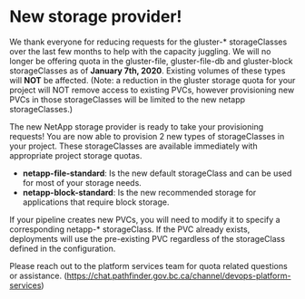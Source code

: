 # New storage provider!

We thank everyone for reducing requests for the gluster-* storageClasses over the last few months to help with the capacity juggling.  We will no longer be offering quota in the gluster-file, gluster-file-db and gluster-block storageClasses as of **January 7th, 2020**.  Existing volumes of these types will **NOT** be affected.  (Note: a reduction in the gluster storage quota for your project will NOT remove access to existing PVCs, however provisioning new PVCs in those storageClasses will be limited to the new netapp storageClasses.)

The new NetApp storage provider is ready to take your provisioning requests!  You are now able to provision 2 new types of storageClasses in your project.  These storageClasses are available immediately with appropriate project storage quotas.

- **netapp-file-standard**: Is the new default storageClass and can be used for most of your storage needs.
- **netapp-block-standard**: Is the new recommended storage for applications that require block storage.

If your pipeline creates new PVCs, you will need to modify it to specify a corresponding netapp-* storageClass.  If the PVC already exists, deployments will use the pre-existing PVC regardless of the storageClass defined in the configuration.

Please reach out to the platform services team for quota related questions or assistance.  (https://chat.pathfinder.gov.bc.ca/channel/devops-platform-services)
